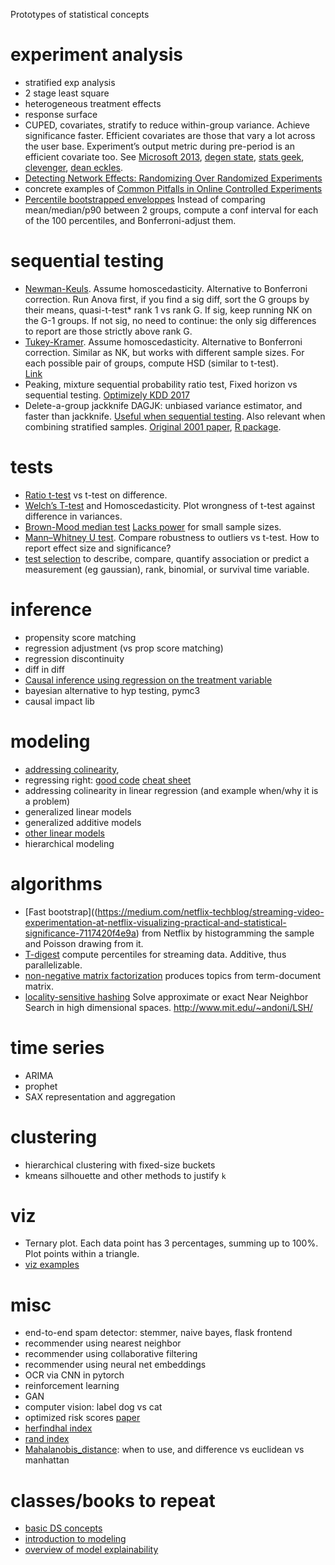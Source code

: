 
Prototypes of statistical concepts

# experiment analysis
- stratified exp analysis
- 2 stage least square
- heterogeneous treatment effects
- response surface 
- CUPED, covariates, stratify to reduce within-group variance. Achieve significance faster. Efficient covariates are those that vary a lot across the user base. Experiment’s output metric during pre-period is an efficient covariate too.
See [Microsoft 2013](https://www.exp-platform.com/Documents/2013-02-CUPED-ImprovingSensitivityOfControlledExperiments.pdf), 
[degen state](http://www.degeneratestate.org/posts/2018/Jan/04/reducing-the-variance-of-ab-test-using-prior-information/), 
[stats geek](http://thestatsgeek.com/2014/02/01/adjusting-for-baseline-covariates-in-randomized-controlled-trials/),
[clevenger](https://www.slideshare.net/JohnClevenger4/clevenger-experimentation-meetup),
[dean eckles](http://www.deaneckles.com/blog/745_using-covariates-to-increase-the-precision-of-randomized-experiments/).
- [Detecting Network Effects: Randomizing Over Randomized Experiments](http://web.media.mit.edu/~msaveski/assets/publications/2017_detecting_network_effects/paper.pdf)
- concrete examples of [Common Pitfalls in Online Controlled Experiments](http://exp-platform.com/Documents/2017-08%20KDDMetricInterpretationPitfalls.pdf)
- [Percentile bootstrapped enveloppes](https://medium.com/netflix-techblog/streaming-video-experimentation-at-netflix-visualizing-practical-and-statistical-significance-7117420f4e9a)
Instead of comparing mean/median/p90 between 2 groups, compute a conf interval 
for each of the 100 percentiles, and Bonferroni-adjust them. 

# sequential testing

- [Newman-Keuls](https://en.wikipedia.org/wiki/Newman%E2%80%93Keuls_method). 
Assume homoscedasticity. Alternative to Bonferroni correction.
Run Anova first, if you find a sig diff, sort the G groups by their means, quasi-t-test* rank 1 vs rank G. 
If sig, keep running NK on the G-1 groups. 
If not sig, no need to continue: the only sig differences to report are those strictly above rank G. 
- [Tukey-Kramer](https://www.statisticshowto.datasciencecentral.com/tukey-test-honest-significant-difference/).
Assume homoscedasticity. Alternative to Bonferroni correction.
Similar as NK, but works with different sample sizes. 
For each possible pair of groups, compute HSD (similar to t-test).  
[Link](https://dnett.public.iastate.edu/S611/35TukeyNA.pdf)
- Peaking, mixture sequential probability ratio test, Fixed horizon vs sequential testing.
[Optimizely KDD 2017](http://www.kdd.org/kdd2017/papers/view/peeking-at-ab-tests-why-it-matters-and-what-to-do-about-it)
- Delete-a-group jackknife DAGJK: unbiased variance estimator, and faster than jackknife. 
[Useful when sequential testing](https://eng.uber.com/xp/).
Also relevant when combining stratified samples.
[Original 2001 paper](http://www.sverigeisiffror.scb.se/contentassets/ca21efb41fee47d293bbee5bf7be7fb3/the-delete-a-group-jackknife.pdf),
[R package](https://www.istat.it/en/methods-and-tools/methods-and-it-tools/process/processing-tools/ever).

# tests
- [Ratio t-test](https://www.graphpad.com/guides/prism/7/statistics/stat_paired_or_ratio_t_test.htm?toc=0) vs t-test on difference.
- [Welch’s T-test](https://en.wikipedia.org/wiki/Welch%27s_t-test#Examples)
and Homoscedasticity. Plot wrongness of t-test against difference in variances.
- [Brown-Mood median test](https://en.wikipedia.org/wiki/Median_test)
[Lacks power](https://www.tandfonline.com/doi/abs/10.1080/00031305.2000.10474539) for small sample sizes.
- [Mann–Whitney U test](https://en.wikipedia.org/wiki/Mann%E2%80%93Whitney_U_test#Examples). 
Compare robustness to outliers vs t-test. How to report effect size and significance?
- [test selection](https://www.graphpad.com/support/faqid/1790/) to describe, compare, quantify association or predict a measurement (eg gaussian), rank, binomial, or survival time variable.

# inference
- propensity score matching
- regression adjustment (vs prop score matching)
- regression discontinuity
- diff in diff
- [Causal inference using regression on the treatment variable](http://www.stat.columbia.edu/~gelman/arm/chap9.pdf)
- bayesian alternative to hyp testing, pymc3
- causal impact lib

# modeling
- [addressing colinearity](https://stats.stackexchange.com/a/56531), 
- regressing right: 
[good code](https://github.com/justmarkham/DAT4/blob/master/notebooks/08_linear_regression.ipynb)
[cheat sheet](https://songhuiming.github.io/pages/2016/07/12/statsmodels-regression-examples/)
- addressing colinearity in linear regression (and example when/why it is a problem)
- generalized linear models
- generalized additive models
- [other linear models](https://bashtage.github.io/linearmodels/)
- hierarchical modeling 


# algorithms
- [Fast bootstrap]((https://medium.com/netflix-techblog/streaming-video-experimentation-at-netflix-visualizing-practical-and-statistical-significance-7117420f4e9a) from Netflix by histogramming the sample and Poisson drawing from it.
- [T-digest](https://github.com/CamDavidsonPilon/tdigest) compute percentiles for streaming data. Additive, thus parallelizable.
- [non-negative matrix factorization](https://datascience.stackexchange.com/questions/10299/what-is-a-good-explanation-of-non-negative-matrix-factorization )
produces topics from term-document matrix. 
- [locality-sensitive hashing](https://blog.mayflower.de/6498-lsh-nearest-neighbour-search.html)
Solve approximate or exact Near Neighbor Search in high dimensional spaces. 
http://www.mit.edu/~andoni/LSH/ 

# time series
- ARIMA
- prophet
- SAX representation and aggregation

# clustering
- hierarchical clustering with fixed-size buckets
- kmeans silhouette and other methods to justify `k`

# viz
- Ternary plot. Each data point has 3 percentages, summing up to 100%. Plot points within a triangle.
- [viz examples](https://serialmentor.com/dataviz/index.html)

# misc
- end-to-end spam detector: stemmer, naive bayes, flask frontend
- recommender using nearest neighbor
- recommender using collaborative filtering
- recommender using neural net embeddings
- OCR via CNN in pytorch
- reinforcement learning
- GAN
- computer vision: label dog vs cat
- optimized risk scores [paper](https://blog.acolyer.org/2019/11/01/optimized-risk-scores/)
- [herfindhal index](https://github.com/econpy/search_engine_hhi)
- [rand index](https://en.wikipedia.org/wiki/Rand_index)
- [Mahalanobis_distance](https://en.wikipedia.org/wiki/Mahalanobis_distance): when to use, and difference vs euclidean vs manhattan

# classes/books to repeat
- [basic DS concepts](https://www.amazon.com/Practical-Statistics-Data-Scientists-Essential/dp/1491952962#reader_1491952962)
- [introduction to modeling](https://bbolker.github.io/math3mb/)
- [overview of model explainability](https://towardsdatascience.com/an-overview-of-model-explainability-in-modern-machine-learning-fc0f22c8c29a)
